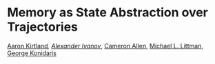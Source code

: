# Memory as State Abstraction over Trajectories

[Aaron Kirtland](https://atkirtland.github.io/)*, 
[Alexander Ivanov](https://www.linkedin.com/in/alexander-ivanov-435b31178/)*,
[Cameron Allen](https://camallen.net),
[Michael L. Littman](https://www.littmania.com),
[George Konidaris](https://cs.brown.edu/~gdk/)

